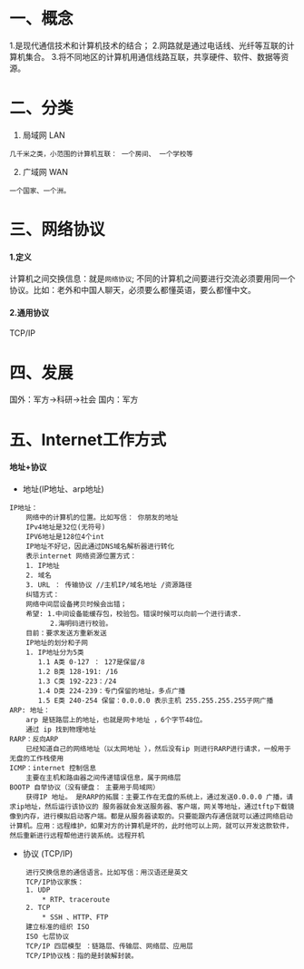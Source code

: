 # 一、概念
1.是现代通信技术和计算机技术的结合；
2.网路就是通过电话线、光纤等互联的计算机集合。
3.将不同地区的计算机用通信线路互联，共享硬件、软件、数据等资源。
# 二、分类
1. 局域网 LAN 
```
几千米之类，小范围的计算机互联： 一个房间、 一个学校等
``` 
2. 广域网 WAN
```
一个国家、一个洲。
```

# 三、网络协议
#### 1.定义
计算机之间交换信息：就是`网络协议`; 不同的计算机之间要进行交流必须要用同一个协议。比如：老外和中国人聊天，必须要么都懂英语，要么都懂中文。
#### 2.通用协议
TCP/IP

# 四、发展
国外：军方->科研->社会
国内：军方
# 五、Internet工作方式
#### 地址+协议
* 地址(IP地址、arp地址)
```
IP地址：
    网络中的计算机的位置。比如写信： 你朋友的地址
    IPv4地址是32位(无符号)
    IPV6地址是128位4个int
    IP地址不好记，因此通过DNS域名解析器进行转化
    表示internet 网络资源位置方式：
    1. IP地址
    2. 域名
    3. URL ： 传输协议 //主机IP/域名地址 /资源路径
    纠错方式：
    网络中间层设备拷贝时候会出错；
    希望: 1.中间设备能缓存包，校验包。错误时候可以向前一个进行请求.
          2.海明码进行校验。
    目前：要求发送方重新发送
    IP地址的划分和子网
    1. IP地址分为5类
       1.1 A类 0-127 ： 127是保留/8
       1.2 B类 128-191: /16
       1.3 C类 192-223：/24
       1.4 D类 224-239：专门保留的地址，多点广播
       1.5 E类 240-254 保留：0.0.0.0 表示主机 255.255.255.255子网广播
ARP: 地址：
    arp 是链路层上的地址，也就是网卡地址 ，6个字节48位。
    通过 ip 找到物理地址
RARP：反向ARP
    已经知道自己的网络地址（以太网地址 ），然后没有ip 则进行RARP进行请求，一般用于 无盘的工作栈使用
ICMP：internet 控制信息
    主要在主机和路由器之间传递错误信息，属于网络层
BOOTP 自举协议（没有硬盘： 主要用于局域网）
    获得IP 地址。 是RARP的拓展：主要工作在无盘的系统上，通过发送0.0.0.0 广播，请求ip地址，然后运行该协议的 服务器就会发送服务器、客户端，网关等地址，通过tftp下载镜像到内存，进行模拟启动客户端。都是从服务器读取的。只要能跟内存通信就可以通过网络启动计算机。应用：远程维护，如果对方的计算机是坏的，此时他可以上网，就可以开发这款软件，然后重新进行远程帮他进行装系统。远程开机
```

* 协议 (TCP/IP)
```
    进行交换信息的通信语言。比如写信：用汉语还是英文
    TCP/IP协议家族：
    1. UDP
        * RTP、traceroute 
    2. TCP
        * SSH 、HTTP、FTP
    建立标准的组织 ISO
    ISO 七层协议
    TCP/IP 四层模型 ：链路层、传输层、网络层、应用层
    TCP/IP协议栈：指的是封装解封装。  
```

[0]:视频基础：(北风网C++教程)
[1]:视频范围：(TCP/IP1_6介绍原理)
[2]:视频TCP/IP:(7_10讲解分类)

